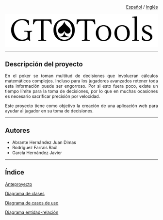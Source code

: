 <div align="right">

<a href="README.md">Español</a> / <a href="README_en.md">Inglés</a>

</div>

<div style="background: white">

<img src="doc/anteproyecto/img/Logo_prototipo.png">

</div>

<hr>

## Descripción del proyecto

<div align="justify">

En el poker se toman multitud de decisiones que involucran cálculos matemáticos complejos. Incluso para los jugadores avanzados retener toda esta información puede ser engorroso. Por si esto fuera poco, existe un tiempo límite para la toma de decisiones, por lo que en muchas ocasiones es necesario sacrificar precisión por velocidad.

Este proyecto tiene como objetivo la creación de una aplicación web para ayudar al jugador en su toma de decisiones. 

</div>

<hr>

## Autores

- Abrante Hernández Juan Dimas 
- Rodríguez Farrais Raúl
- García Hernández Javier


<hr>

## Índice

<a href="doc/anteproyecto/README.md">Anteproyecto</a>

<a href="doc/diagrama_clases/README.md">Diagrama de clases</a>

<a href="doc/diagrama_cu/README.md">Diagrama de casos de uso</a>

<a href="doc/diagrama_entidad_relacion/README.md">Diagrama entidad-relación</a>








